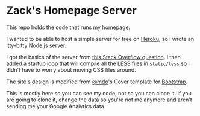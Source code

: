 Zack's Homepage Server
===========

This repo holds the code that runs [my homepage](http://zacksheppard.com).

I wanted to be able to host a simple server for free on [Heroku](http://heroku.com),
so I wrote an itty-bitty Node.js server.

I got the basics of the server from [this Stack Overflow question](http://stackoverflow.com/questions/6084360/using-node-js-as-a-simple-web-server).
I then added a startup loop that will compile all the LESS files in `static/less` so I didn't
have to worry about moving CSS files around.

The site's design is modified from [@mdo](https://twitter.com/mdo)'s Cover template
for [Bootstrap](http://getbootstrap.com).

This is mostly here so you can see my code, not so you can clone it. If you are going to clone it,
change the data so you're not me anymore and aren't sending me your Google Analytics data.
